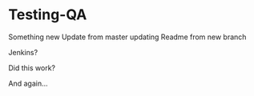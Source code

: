 # Testing-QA

Something new
Update from master
updating Readme from new branch

Jenkins?

Did this work?

And again...
